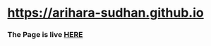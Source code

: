 # https://arihara-sudhan.github.io
<h3>The Page is live <a href="arihara-sudhan.github.io">HERE</a></h3>
